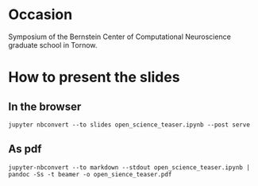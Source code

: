 # Occasion
Symposium of the Bernstein Center of Computational Neuroscience graduate school in Tornow.

# How to present the slides

## In the browser
```
jupyter nbconvert --to slides open_science_teaser.ipynb --post serve
```

## As pdf
```
jupyter-nbconvert --to markdown --stdout open_science_teaser.ipynb | pandoc -Ss -t beamer -o open_sience_teaser.pdf
```
